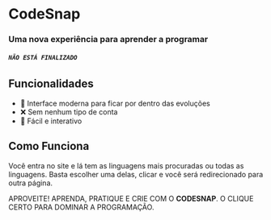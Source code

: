 # CodeSnap

### Uma nova experiência para aprender a programar

###### **`NÃO ESTÁ FINALIZADO`**

## Funcionalidades
- 🚀 Interface moderna para ficar por dentro das evoluções
- ❌ Sem nenhum tipo de conta
- 🔄 Fácil e interativo

## Como Funciona
Você entra no site e lá tem as linguagens mais procuradas ou todas as linguagens. Basta escolher uma delas, clicar e você será redirecionado para outra página.

APROVEITE! APRENDA, PRATIQUE E CRIE COM O **CODESNAP**. O CLIQUE CERTO PARA DOMINAR A PROGRAMAÇÃO.

